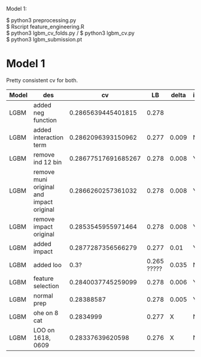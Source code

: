 Model 1: 

$ python3 preprocessing.py 
<br>
$ Rscript feature_engineering.R
<br>
$ python3 lgbm_cv_folds.py / $ python3 lgbm_cv.py 
<br>
$ python3 lgbm_submission.pt
# Model 1 



Pretty consistent cv for both. 

Model | des| cv | LB |  delta | implemented? 
--- | --- | --- | --- | --- | ---
LGBM | added neg function | 0.2865639445401815  | 0.278  |   | 
LGBM | added interaction term | 0.2862096393150962 | 0.277 | 0.009  | N
LGBM | remove ind 12 bin | 0.28677517691685267 | 0.278 | 0.008 | Y 
LGBM | remove muni original and impact original |  0.2866260257361032 | 0.278 | 0.008 | Y
LGBM | remove impact original | 0.2853545955971464  | 0.278 | 0.008 | Y 
LGBM | added impact | 0.2877287356566279  | 0.277 | 0.01 | Y
LGBM | added loo | 0.3? | 0.265 ????? | 0.035 | N
LGBM | feature selection |  0.2840037745259099 | 0.278 | 0.006 | Y
LGBM | normal prep | 0.28388587 | 0.278 | 0.005 | Y
LGBM | ohe on 8 cat |  0.2834999 | 0.277 | X | N
LGBM | LOO on 1618, 0609 | 0.28337639620598 | 0.276 | X | N 

